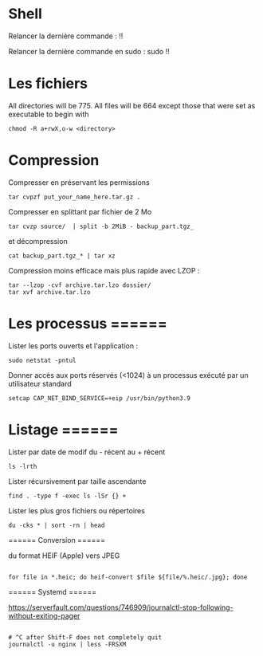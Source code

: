<!-- title: Des commandes Linux -->

# Shell

Relancer la dernière commande : !!

Relancer la dernière commande en sudo : sudo !!

# Les fichiers

All directories will be 775. All files will be 664 except those that were set as executable to begin with

    chmod -R a+rwX,o-w <directory>

# Compression

Compresser en préservant les permissions

    tar cvpzf put_your_name_here.tar.gz .

Compresser en splittant par fichier de 2 Mo

    tar cvzp source/  | split -b 2MiB - backup_part.tgz_

et décompression

    cat backup_part.tgz_* | tar xz

Compression moins efficace mais plus rapide avec LZOP :

    tar --lzop -cvf archive.tar.lzo dossier/
    tar xvf archive.tar.lzo

# Les processus ======
  
Lister les ports ouverts et l'application :    

    sudo netstat -pntul


Donner accès aux ports réservés (<1024) à un processus exécuté par un utilisateur standard

    setcap CAP_NET_BIND_SERVICE=+eip /usr/bin/python3.9

# Listage ======

Lister par date de modif du - récent au + récent

    ls -lrth

Lister récursivement par taille ascendante

    find . -type f -exec ls -lSr {} +
    
Lister les plus gros fichiers ou répertoires 

    du -cks * | sort -rn | head

====== Conversion ======

du format HEIF (Apple) vers JPEG

<code>
for file in *.heic; do heif-convert $file ${file/%.heic/.jpg}; done
</code>

====== Systemd ======

https://serverfault.com/questions/746909/journalctl-stop-following-without-exiting-pager

<code>
# ^C after Shift-F does not completely quit
journalctl -u nginx | less -FRSXM
</code>


